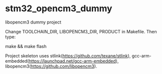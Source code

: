 stm32_opencm3_dummy
===================

libopencm3 dummy project

Change TOOLCHAIN_DIR, LIBOPENCM3_DIR, PRODUCT in Makefile.
Then type:

make && make flash

Project skeleton uses stlink(https://github.com/texane/stlink), gcc-arm-embedded(https://launchpad.net/gcc-arm-embedded), libopencm3(https://github.com/libopencm3).
